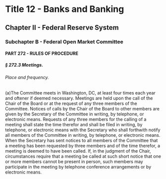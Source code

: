 
# Title 12 - Banks and Banking
## Chapter II - Federal Reserve System
### Subchapter B - Federal Open Market Committee
#### PART 272 - RULES OF PROCEDURE
##### § 272.3 Meetings.
###### Place and frequency.

(a)The Committee meets in Washington, DC, at least four times each year and oftener if deemed necessary. Meetings are held upon the call of the Chair of the Board or at the request of any three members of the Committee. Notices of calls by the Chair of the Board to other members are given by the Secretary of the Committee in writing, by telephone, or electronic means. Requests of any three members for the calling of a meeting shall state the time therefor and shall be filed in writing, by telephone, or electronic means with the Secretary who shall forthwith notify all members of the Committee in writing, by telephone, or electronic means. When the Secretary has sent notices to all members of the Committee that a meeting has been requested by three members and of the time therefor, a meeting is deemed to have been called. If, in the judgment of the Chair, circumstances require that a meeting be called at such short notice that one or more members cannot be present in person, such members may participate in the meeting by telephone conference arrangements or by electronic means.
